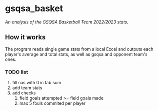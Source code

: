 # gsqsa_basket
*An analysis of the GSQSA Basketball Team 2022/2023 stats.*

## How it works
The program reads single game stats from a local Excel and outputs each player's average and total stats, as well as gsqsa and opponent team's ones.

### TODO list
1. fill nas with 0 in tab sum
2. add team stats
4. add checks
    1. field goals attempted >= field goals made
    2. max 5 fouls commited per player



